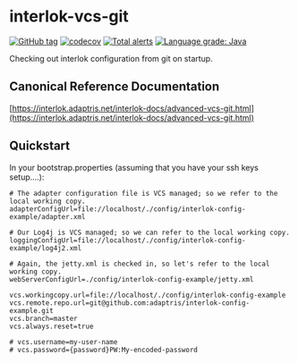# interlok-vcs-git

[![GitHub tag](https://img.shields.io/github/tag/adaptris/interlok-vcs-git.svg)](https://github.com/adaptris/interlok-vcs-git/tags) [![codecov](https://codecov.io/gh/adaptris/interlok-vcs-git/branch/develop/graph/badge.svg)](https://codecov.io/gh/adaptris/interlok-vcs-git) [![Total alerts](https://img.shields.io/lgtm/alerts/g/adaptris/interlok-vcs-git.svg?logo=lgtm&logoWidth=18)](https://lgtm.com/projects/g/adaptris/interlok-vcs-git/alerts/) [![Language grade: Java](https://img.shields.io/lgtm/grade/java/g/adaptris/interlok-vcs-git.svg?logo=lgtm&logoWidth=18)](https://lgtm.com/projects/g/adaptris/interlok-vcs-git/context:java)

Checking out interlok configuration from git on startup.

## Canonical Reference Documentation

[https://interlok.adaptris.net/interlok-docs/advanced-vcs-git.html](https://interlok.adaptris.net/interlok-docs/advanced-vcs-git.html)

## Quickstart

In your bootstrap.properties (assuming that you have your ssh keys setup....):

```
# The adapter configuration file is VCS managed; so we refer to the local working copy.
adapterConfigUrl=file://localhost/./config/interlok-config-example/adapter.xml

# Our Log4j is VCS managed; so we can refer to the local working copy.
loggingConfigUrl=file://localhost/./config/interlok-config-example/log4j2.xml

# Again, the jetty.xml is checked in, so let's refer to the local working copy.
webServerConfigUrl=./config/interlok-config-example/jetty.xml

vcs.workingcopy.url=file://localhost/./config/interlok-config-example
vcs.remote.repo.url=git@github.com:adaptris/interlok-config-example.git
vcs.branch=master
vcs.always.reset=true

# vcs.username=my-user-name
# vcs.password={password}PW:My-encoded-password
```